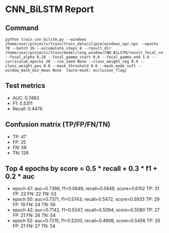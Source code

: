 # CNN_BiLSTM Report

## Command
```
python train_cnn_bilstm.py --windows /home/user/projects/train/train_data/slipce/windows_npz.npz --epochs 70 --batch 16 --accumulate_steps 8 --result_dir /home/user/projects/train/model/long_window/CNN_BiLSTM/result_focal_refine/cw07_fg06 --focal_alpha 0.28 --focal_gamma_start 0.0 --focal_gamma_end 1.6 --curriculum_epochs 20 --run_seed None --class_weight_neg 0.9 --class_weight_pos 0.8 --mask_threshold 0.6 --mask_mode soft --window_mask_min_mean None  [auto-mask: occlusion_flag]
```

## Test metrics
- AUC: 0.7483
- F1: 0.5311
- Recall: 0.4476
## Confusion matrix (TP/FP/FN/TN)
- TP: 47
- FP: 25
- FN: 58
- TN: 126

## Top 4 epochs by score = 0.5 * recall + 0.3 * f1 + 0.2 * auc
- epoch 47: auc=0.7366, f1=0.5849, recall=0.5849, score=0.6152  TP: 31 FP: 22 FN: 22 TN: 53
- epoch 50: auc=0.7371, f1=0.5743, recall=0.5472, score=0.5933  TP: 29 FP: 19 FN: 24 TN: 56
- epoch 42: auc=0.7142, f1=0.5347, recall=0.5094, score=0.5580  TP: 27 FP: 21 FN: 26 TN: 54
- epoch 52: auc=0.7215, f1=0.5200, recall=0.4906, score=0.5456  TP: 26 FP: 21 FN: 27 TN: 54
